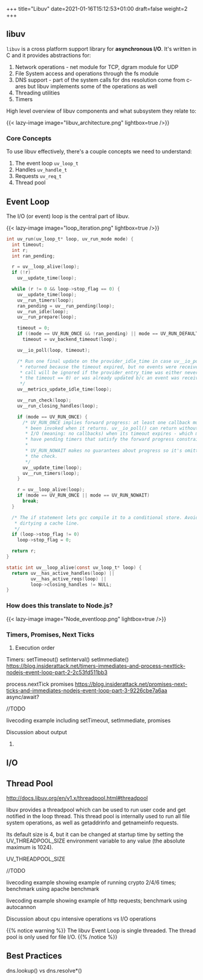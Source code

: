 +++
title="Libuv"
date=2021-01-16T15:12:53+01:00
draft=false
weight=2
+++

## libuv

`libuv` is a cross platform support library for <b>asynchronous I/O</b>. It's written in C and it provides abstractions for:

1. Network operations - net module for TCP, dgram module for UDP
1. File System access and operations through the fs module
1. DNS support - part of the system calls for dns resolution come from c-ares but libuv implements some of the operations as well
1. Threading utilities
1. Timers

High level overview of libuv components and what subsystem they relate to:

{{< lazy-image image="libuv_architecture.png" lightbox=true />}}

### Core Concepts

To use libuv effectively, there's a couple concepts we need to understand:

1. The event loop `uv_loop_t`
1. Handles `uv_handle_t`
1. Requests `uv_req_t`
1. Thread pool

## Event Loop

The I/O (or event) loop is the central part of libuv.

{{< lazy-image image="loop_iteration.png" lightbox=true />}}

```C
int uv_run(uv_loop_t* loop, uv_run_mode mode) {
  int timeout;
  int r;
  int ran_pending;

  r = uv__loop_alive(loop);
  if (!r)
    uv__update_time(loop);

  while (r != 0 && loop->stop_flag == 0) {
    uv__update_time(loop);
    uv__run_timers(loop);
    ran_pending = uv__run_pending(loop);
    uv__run_idle(loop);
    uv__run_prepare(loop);

    timeout = 0;
    if ((mode == UV_RUN_ONCE && !ran_pending) || mode == UV_RUN_DEFAULT)
      timeout = uv_backend_timeout(loop);

    uv__io_poll(loop, timeout);

    /* Run one final update on the provider_idle_time in case uv__io_poll
     * returned because the timeout expired, but no events were received. This
     * call will be ignored if the provider_entry_time was either never set (if
     * the timeout == 0) or was already updated b/c an event was received.
     */
    uv__metrics_update_idle_time(loop);

    uv__run_check(loop);
    uv__run_closing_handles(loop);

    if (mode == UV_RUN_ONCE) {
      /* UV_RUN_ONCE implies forward progress: at least one callback must have
       * been invoked when it returns. uv__io_poll() can return without doing
       * I/O (meaning: no callbacks) when its timeout expires - which means we
       * have pending timers that satisfy the forward progress constraint.
       *
       * UV_RUN_NOWAIT makes no guarantees about progress so it's omitted from
       * the check.
       */
      uv__update_time(loop);
      uv__run_timers(loop);
    }

    r = uv__loop_alive(loop);
    if (mode == UV_RUN_ONCE || mode == UV_RUN_NOWAIT)
      break;
  }

  /* The if statement lets gcc compile it to a conditional store. Avoids
   * dirtying a cache line.
   */
  if (loop->stop_flag != 0)
    loop->stop_flag = 0;

  return r;
}
```

```C
static int uv__loop_alive(const uv_loop_t* loop) {
  return uv__has_active_handles(loop) ||
         uv__has_active_reqs(loop) ||
         loop->closing_handles != NULL;
}
```

### How does this translate to Node.js?

{{< lazy-image image="Node_eventloop.png" lightbox=true />}}

### Timers, Promises, Next Ticks

1. Execution order

Timers:
setTimeout() setInterval() setImmediate()
https://blog.insiderattack.net/timers-immediates-and-process-nexttick-nodejs-event-loop-part-2-2c53fd511bb3

process.nextTick
promises
https://blog.insiderattack.net/promises-next-ticks-and-immediates-nodejs-event-loop-part-3-9226cbe7a6aa
async/await?

//TODO

livecoding example including setTimeout, setImmediate, promises

Discussion about output

1.

## I/O

## Thread Pool

http://docs.libuv.org/en/v1.x/threadpool.html#threadpool

libuv provides a threadpool which can be used to run user code and get notified in the loop thread. This thread pool is internally used to run all file system operations, as well as getaddrinfo and getnameinfo requests.

Its default size is 4, but it can be changed at startup time by setting the UV_THREADPOOL_SIZE environment variable to any value (the absolute maximum is 1024).

UV_THREADPOOL_SIZE

//TODO

livecoding example showing example of running crypto 2/4/6 times; benchmark using apache benchmark

livecoding example showing example of http requests; benchmark using autocannon

Discussion about cpu intensive operations vs I/O operations

{{% notice warning %}}
The libuv Event Loop is single threaded. The thread pool is only used for file I/O.
{{% /notice %}}

## Best Practices

dns.lookup() vs dns.resolve\*()
